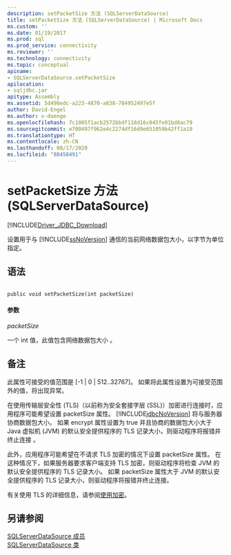 ```yaml
---
description: setPacketSize 方法 (SQLServerDataSource)
title: setPacketSize 方法 (SQLServerDataSource) | Microsoft Docs
ms.custom: ''
ms.date: 01/19/2017
ms.prod: sql
ms.prod_service: connectivity
ms.reviewer: ''
ms.technology: connectivity
ms.topic: conceptual
apiname:
- SQLServerDataSource.setPacketSize
apilocation:
- sqljdbc.jar
apitype: Assembly
ms.assetid: 5d490edc-a223-4870-a838-784952497e5f
author: David-Engel
ms.author: v-daenge
ms.openlocfilehash: 7c1005f1acb2572bbdf118d16c045fe91bd8ac79
ms.sourcegitcommit: e700497f962e4c2274df16d9e651059b42ff1a10
ms.translationtype: HT
ms.contentlocale: zh-CN
ms.lasthandoff: 08/17/2020
ms.locfileid: "88458491"
---
```

# <a name="setpacketsize-method-sqlserverdatasource"></a>setPacketSize 方法 (SQLServerDataSource)
[!INCLUDE[Driver_JDBC_Download](../../../includes/driver_jdbc_download.md)]

  设置用于与 [!INCLUDE[ssNoVersion](../../../includes/ssnoversion-md.md)] 通信的当前网络数据包大小，以字节为单位指定。  
  
## <a name="syntax"></a>语法  
  
```  
  
public void setPacketSize(int packetSize)  
```  
  
#### <a name="parameters"></a>参数  
 *packetSize*  
  
 一个 int 值，此值包含网络数据包大小  。  
  
## <a name="remarks"></a>备注  
 此属性可接受的值范围是 [-1 | 0 | 512..32767]。 如果将此属性设置为可接受范围外的值，将出现异常。  
  
 在使用传输层安全性 (TLS)（以前称为安全套接字层 (SSL)）加密进行连接时，应用程序可能希望设置 packetSize 属性。 [!INCLUDE[jdbcNoVersion](../../../includes/jdbcnoversion_md.md)] 将与服务器协商数据包大小。 如果 encrypt 属性设置为 true 并且协商的数据包大小大于 Java 虚拟机 (JVM) 的默认安全提供程序的 TLS 记录大小，则驱动程序将报错并终止连接  。  
  
 此外，应用程序可能希望在不请求 TLS 加密的情况下设置 packetSize 属性。 在这种情况下，如果服务器要求客户端支持 TLS 加密，则驱动程序将检查 JVM 的默认安全提供程序的 TLS 记录大小。 如果 packetSize 属性大于 JVM 的默认安全提供程序的 TLS 记录大小，则驱动程序将报错并终止连接。  
  
 有关使用 TLS 的详细信息，请参阅[使用加密](../../../connect/jdbc/using-ssl-encryption.md)。  
  
## <a name="see-also"></a>另请参阅  
 [SQLServerDataSource 成员](../../../connect/jdbc/reference/sqlserverdatasource-members.md)   
 [SQLServerDataSource 类](../../../connect/jdbc/reference/sqlserverdatasource-class.md)  
  
  
